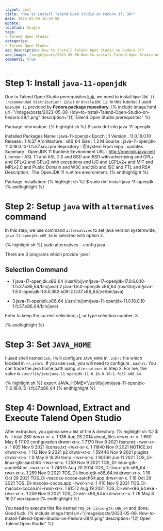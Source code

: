 ```yaml
---
layout: post
title: "How to install Talend Open Studio on Fedora 37, 38?"
date: 2023-05-08 16:29:58
update:
location: Saigon
tags:
- Talend Open Studio
categories:
- Talend Open Studio
seo_description: How to install Talend Open Studio on Fedora 37?
seo_image: /image/posts/2023-05-08-How-to-install-Talend-Open-Studio-on-Fedora-38/2.png
comments: true
---
```


# Step 1: Install `java-11-openjdk`
Due to Talend Open Studio prerequisites [link](https://help.talend.com/r/en-US/8.0/installation-guide-linux/compatible-java-environments), we need to install `OpenJDK 11 (recommended distribution: Zulu)` or `OracleJDK 11`.
In this tutorial, I used `OpenJDK 11` provided by **Fedora package repository**.
{% include image.html url="/image/posts/2023-05-08-How-to-install-Talend-Open-Studio-on-Fedora-38/1.png" description="[1] Talend Open Studio prerequisites" %}


Package information:
{% highlight sh %}
$ sudo dnf info java-11-openjdk

Installed Packages
Name         : java-11-openjdk
Epoch        : 1
Version      : 11.0.18.0.10
Release      : 1.fc37
Architecture : x86_64
Size         : 1.2 M
Source       : java-11-openjdk-11.0.18.0.10-1.fc37.src.rpm
Repository   : @System
From repo    : updates
Summary      : OpenJDK 11 Runtime Environment
URL          : http://openjdk.java.net/
License      : ASL 1.1 and ASL 2.0 and BSD and BSD with advertising and GPL+ and GPLv2 and
               GPLv2 with exceptions and IJG and LGPLv2+ and MIT and MPLv2.0 and Public
               Domain and W3C and zlib and ISC and FTL and RSA
Description  : The OpenJDK 11 runtime environment.
{% endhighlight %}

Package installation:
{% highlight sh %}
$ sudo dnf install java-11-openjdk
{% endhighlight %}

# Step 2: Setup `java` with `alternatives` command
In this step, we use command `alternatives` to set java version systemwide, `java-11-openjdk.x86_64` is selected with option 3.

{% highlight sh %}
sudo alternatives --config java

There are 3 programs which provide 'java'.

  Selection    Command
-----------------------------------------------
*  1           java-17-openjdk.x86_64 (/usr/lib/jvm/java-17-openjdk-17.0.6.0.10-1.fc37.x86_64/bin/java)
   2           java-1.8.0-openjdk.x86_64 (/usr/lib/jvm/java-1.8.0-openjdk-1.8.0.362.b09-2.fc37.x86_64/jre/bin/java)
 + 3           java-11-openjdk.x86_64 (/usr/lib/jvm/java-11-openjdk-11.0.18.0.10-1.fc37.x86_64/bin/java)

Enter to keep the current selection[+], or type selection number: 3

{% endhighlight %}

# Step 3: Set `JAVA_HOME`
I used shell named `zsh`, I will configure `JAVA_HOME` in `.zshrc` file which located in `~/.zshrc`. If you use `bash`, you will need
to configure `.bashrc`. You can trace the java home path using `alternatives` in Step 2. For me, the value is `/usr/lib/jvm/java-11-openjdk-11.0.18.0.10-1.fc37.x86_64`

{% highlight sh %}
export JAVA_HOME="/usr/lib/jvm/java-11-openjdk-11.0.18.0.10-1.fc37.x86_64
{% endhighlight %}

# Step 4: Download, Extract and Execute **Talend Open Studio**
After extraction, you gonna see a list of file & directory.
{% highlight sh %}
$ ls -l
total 280
drwxr-xr-x. 1    136 Aug 26  2014 about_files
drwxr-xr-x. 1    660 May  8 17:00 configuration
drwxr-xr-x. 1   7170 Nov  9  2021 features
-rwxr-xr-x. 1    605 Nov  9  2021 license.txt
-rwxr-xr-x. 1  11840 Nov  9  2021 NOTICE.txt
drwxr-xr-x. 1    112 Nov  9  2021 p2
drwxr-xr-x. 1  59446 Nov  9  2021 plugins
drwxr-xr-x. 1      0 May  8 16:26 temp
-rwxr-xr-x. 1  80160 Jun 11  2021 TOS_DI-linux-gtk-aarch64
-rwxr-xr-x. 1    259 Nov  9  2021 TOS_DI-linux-gtk-aarch64.ini
-rwxr-xr-x. 1  74675 Aug 20  2014 TOS_DI-linux-gtk-x86_64
-rwxr-xr-x. 1    259 Nov  9  2021 TOS_DI-linux-gtk-x86_64.ini
drwxr-xr-x. 1     16 Oct 29  2021 TOS_DI-macosx-cocoa-aarch64.app
drwxr-xr-x. 1     16 Oct 29  2021 TOS_DI-macosx-cocoa.app
-rwxr-xr-x. 1    410 Nov  9  2021 TOS_DI-macosx-cocoa.ini
-rwxr-xr-x. 1  91512 Aug 19  2021 TOS_DI-win-x86_64.exe
-rwxr-xr-x. 1    259 Nov  9  2021 TOS_DI-win-x86_64.ini
drwxr-xr-x. 1     76 May  8 16:27 workspace
{% endhighlight %}

You need to execute this file named `TOS_DI-linux-gtk-x86_64` and done. Good luck.
{% include image.html url="/image/posts/2023-05-08-How-to-install-Talend-Open-Studio-on-Fedora-38/2.png" description="[2] Open Talend Open Studio" %}
